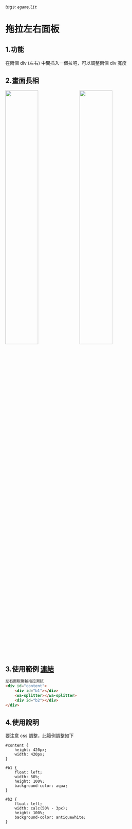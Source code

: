 ###### tags: `egame`,`lit`

拖拉左右面板
=====

## 1.功能
在兩個 div (左右) 中間插入一個拉吧，可以調整兩個 div 寬度

## 2.畫面長相
<img src="https://md.webduino.io/uploads/upload_d69040417869b9c4f3d05b2cb9e262ab.png" alt="" width="45%"> <img src="https://md.webduino.io/uploads/upload_aa114a8a4121d56bf0289352816412b9.png" alt="" width="45%">

## 3.使用範例 [連結](https://webduinoio.github.io/BlockMirror/test/coms/wa-splitter.html)

```html
左右面板捲軸拖拉測試
<div id="content">
    <div id="b1"></div>
    <wa-splitter></wa-splitter>
    <div id="b2"></div>
</div>
```
## 4.使用說明
要注意 css 調整，此範例調整如下
```css=
#content {
    height: 420px;
    width: 420px;
}

#b1 {
    float: left;
    width: 50%;
    height: 100%;
    background-color: aqua;
}

#b2 {
    float: left;
    width: calc(50% - 3px);
    height: 100%;
    background-color: antiquewhite;
}
```